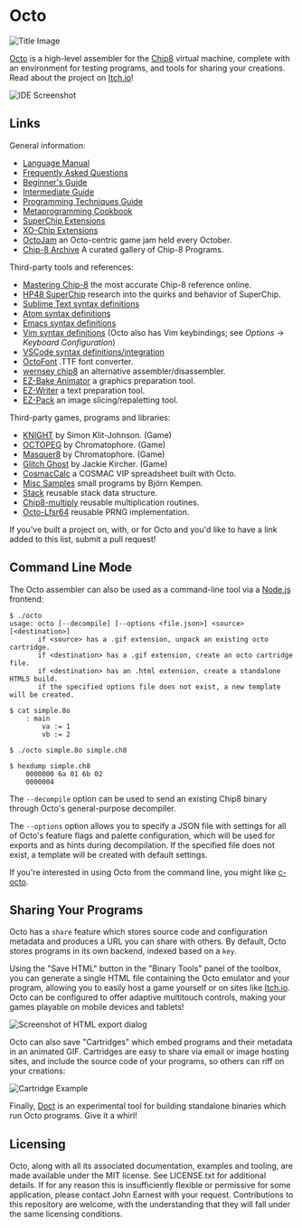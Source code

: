 Octo
====

![Title Image](https://raw.githubusercontent.com/JohnEarnest/Octo/gh-pages/images/f8z.gif)

[Octo](http://johnearnest.github.io/Octo/) is a high-level assembler for the [Chip8](https://en.wikipedia.org/wiki/CHIP-8) virtual machine, complete with an environment for testing programs, and tools for sharing your creations. Read about the project on [Itch.io](https://internet-janitor.itch.io/octo)!

![IDE Screenshot](https://raw.githubusercontent.com/JohnEarnest/Octo/gh-pages/images/octo-screenshot.png)

Links
-----
General information:

- [Language Manual](https://github.com/JohnEarnest/Octo/tree/gh-pages/docs/Manual.md)
- [Frequently Asked Questions](https://github.com/JohnEarnest/Octo/tree/gh-pages/docs/FAQ.md)
- [Beginner's Guide](https://github.com/JohnEarnest/Octo/blob/gh-pages/docs/BeginnersGuide.md)
- [Intermediate Guide](https://github.com/JohnEarnest/Octo/blob/gh-pages/docs/IntermediateGuide.md)
- [Programming Techniques Guide](https://github.com/JohnEarnest/Octo/blob/gh-pages/docs/Chip8%20Programming.md)
- [Metaprogramming Cookbook](https://github.com/JohnEarnest/Octo/blob/gh-pages/docs/MetaProgramming.md)
- [SuperChip Extensions](https://github.com/JohnEarnest/Octo/blob/gh-pages/docs/SuperChip.md)
- [XO-Chip Extensions](https://github.com/JohnEarnest/Octo/tree/gh-pages/docs/XO-ChipSpecification.md)
- [OctoJam](http://octojam.com) an Octo-centric game jam held every October.
- [Chip-8 Archive](https://github.com/JohnEarnest/chip8Archive) A curated gallery of Chip-8 Programs.

Third-party tools and references:

- [Mastering Chip-8](http://mattmik.com/files/chip8/mastering/chip8.html) the most accurate Chip-8 reference online.
- [HP48 SuperChip](https://github.com/Chromatophore/HP48-Superchip) research into the quirks and behavior of SuperChip.
- [Sublime Text syntax definitions](https://github.com/mattmikolay/octo-sublime)
- [Atom syntax definitions](https://github.com/james0x0A/language-octo)
- [Emacs syntax definitions](https://github.com/cryon/octo-mode)
- [Vim syntax definitions](https://github.com/jackiekircher/vim-chip8) (Octo also has Vim keybindings; see _Options_ → _Keyboard Configuration_)
- [VSCode syntax definitions/integration](https://github.com/hoovercj/vscode-octo)
- [OctoFont](https://github.com/jdeeny/octofont) .TTF font converter.
- [wernsey chip8](https://github.com/wernsey/chip8) an alternative assembler/disassembler.
- [EZ-Bake Animator](http://beyondloom.com/tools/ezbake.html) a graphics preparation tool.
- [EZ-Writer](http://beyondloom.com/tools/ezwriter.html) a text preparation tool.
- [EZ-Pack](http://beyondloom.com/tools/ezpack.html) an image slicing/repaletting tool.

Third-party games, programs and libraries:

- [KNIGHT](https://github.com/simonklitjohnson/Knight) by Simon Klit-Johnson. (Game)
- [OCTOPEG](https://github.com/Chromatophore/Octopeg) by Chromatophore. (Game)
- [Masquer8](https://github.com/Chromatophore/Masquer8) by Chromatophore. (Game)
- [Glitch Ghost](https://github.com/jackiekircher/glitch-ghost) by Jackie Kircher. (Game)
- [CosmacCalc](https://abitoutofplace.wordpress.com/2015/05/02/cosmaccalc-the-cosmac-vip-s-place-in-spreadsheet-history/) a COSMAC VIP spreadsheet built with Octo.
- [Misc Samples](https://github.com/buffis/misc-samples/tree/master/Octo) small programs by Björn Kempen.
- [Stack](https://github.com/jackiekircher/stack.8o) reusable stack data structure.
- [Chip8-multiply](https://github.com/jdeeny/chip8-multiply) reusable multiplication routines.
- [Octo-Lfsr64](https://github.com/jdeeny/octo-lfsr64) reusable PRNG implementation.

If you've built a project on, with, or for Octo and you'd like to have a link added to this list, submit a pull request!

Command Line Mode
-----------------
The Octo assembler can also be used as a command-line tool via a [Node.js](http://nodejs.org) frontend:

```
$ ./octo
usage: octo [--decompile] [--options <file.json>] <source> [<destination>]
       if <source> has a .gif extension, unpack an existing octo cartridge.
       if <destination> has a .gif extension, create an octo cartridge file.
       if <destination> has an .html extension, create a standalone HTML5 build.
       if the specified options file does not exist, a new template will be created.

$ cat simple.8o
	: main
		va := 1
		vb := 2

$ ./octo simple.8o simple.ch8

$ hexdump simple.ch8
	0000000 6a 01 6b 02
	0000004
```

The `--decompile` option can be used to send an existing Chip8 binary through Octo's general-purpose decompiler.

The `--options` option allows you to specify a JSON file with settings for all of Octo's feature flags and palette configuration, which will be used for exports and as hints during decompilation. If the specified file does not exist, a template will be created with default settings.

If you're interested in using Octo from the command line, you might like [c-octo](https://github.com/JohnEarnest/c-octo).

Sharing Your Programs
---------------------
Octo has a `share` feature which stores source code and configuration metadata and produces a URL you can share with others. By default, Octo stores programs in its own backend, indexed based on a `key`.

Using the "Save HTML" button in the "Binary Tools" panel of the toolbox, you can generate a single HTML file containing the Octo emulator and your program, allowing you to easily host a game yourself or on sites like [Itch.io](https://internet-janitor.itch.io/an-evening-to-die-for). Octo can be configured to offer adaptive multitouch controls, making your games playable on mobile devices and tablets!

![Screenshot of HTML export dialog](https://raw.githubusercontent.com/JohnEarnest/Octo/gh-pages/images/html-export-screenshot.png)

Octo can also save "Cartridges" which embed programs and their metadata in an animated GIF. Cartridges are easy to share via email or image hosting sites, and include the source code of your programs, so others can riff on your creations:

![Cartridge Example](https://raw.githubusercontent.com/JohnEarnest/Octo/gh-pages/images/murdercart.gif)

Finally, [Doct](https://github.com/JohnEarnest/Octo/tree/gh-pages/tools/Doct) is an experimental tool for building standalone binaries which run Octo programs. Give it a whirl!

Licensing
---------
Octo, along with all its associated documentation, examples and tooling, are made available under the MIT license. See LICENSE.txt for additional details. If for any reason this is insufficiently flexible or permissive for some application, please contact John Earnest with your request. Contributions to this repository are welcome, with the understanding that they will fall under the same licensing conditions.
